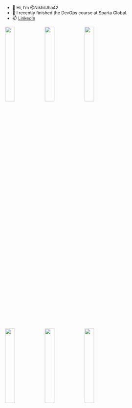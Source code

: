 - 👋 Hi, I’m @NikhilJha42
- 🌱 I recently finished the DevOps course at Sparta Global.
- 📫 [LinkedIn](https://www.linkedin.com/in/nikhil-jha-42-dev-ops)

<img src="https://cdn.jsdelivr.net/gh/devicons/devicon/icons/amazonwebservices/amazonwebservices-plain-wordmark.svg" height=25% width=25%/> <img src="https://cdn.jsdelivr.net/gh/devicons/devicon/icons/jenkins/jenkins-original.svg" height=25% width=25%/> <img src="https://cdn.jsdelivr.net/gh/devicons/devicon/icons/ansible/ansible-original.svg" height=25% width=25%/> 

<img src="https://cdn.jsdelivr.net/gh/devicons/devicon/icons/terraform/terraform-original.svg" height=25% width=25%/> <img src="https://cdn.jsdelivr.net/gh/devicons/devicon/icons/docker/docker-original.svg" height=25% width=25%/> <img src="https://cdn.jsdelivr.net/gh/devicons/devicon/icons/kubernetes/kubernetes-plain.svg" height=25% width=25%/>
          
          

<!---
NikhilJha42/NikhilJha42 is a ✨ special ✨ repository because its `README.md` (this file) appears on your GitHub profile.
You can click the Preview link to take a look at your changes.
- 💞️ I’m looking to collaborate on 
- 👀 I’m interested in DevOps.
--->
